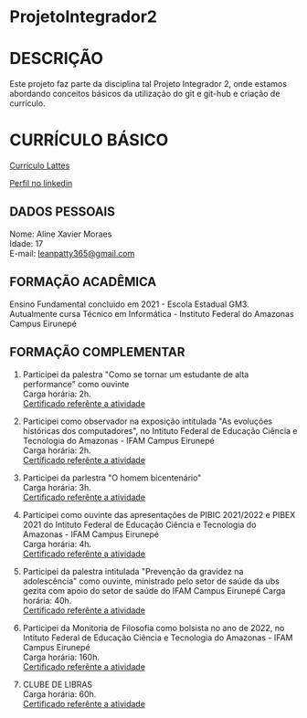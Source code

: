 # ProjetoIntegrador2


# DESCRIÇÃO

Este projeto faz parte da disciplina tal Projeto Integrador 2, onde estamos abordando conceitos básicos da utilização do git e git-hub e criação de currículo.

# CURRÍCULO BÁSICO

[Currículo Lattes](https://lattes.cnpq.br/9806628996695773)

[Perfil no linkedin](www.linkedin.com/in/aline-xavier-9047b7317)

## DADOS PESSOAIS

Nome: Aline Xavier Moraes\
Idade: 17\
E-mail: leanpatty365@gmail.com

## FORMAÇÃO ACADÊMICA

Ensino Fundamental concluido em 2021 - Escola Estadual GM3.\
Autualmente cursa Técnico em Informática - Instituto Federal do Amazonas Campus Eirunepé

## FORMAÇÃO COMPLEMENTAR

1. Participei da palestra "Como se tornar um estudante de alta performance" como ouvinte\
Carga horária: 2h.\
[Certificado referênte a atividade](c4.pdf)

3. Participei como observador na exposição intitulada "As evoluções históricas dos computadores", no Intituto Federal de Educação Ciência e Tecnologia do Amazonas - IFAM Campus Eirunepé\
Carga horária: 2h.\
[Certificado referênte a atividade](c6.pdf)

4. Participei da parlestra "O homem bicentenário"\
Carga horária: 3h.\
[Certificado referênte a atividade](c7.pdf)

6.  Participei como ouvinte das apresentações de PIBIC 2021/2022 e PIBEX 2021 do Intituto Federal de Educação Ciência e Tecnologia do Amazonas - IFAM Campus Eirunepé\
Carga horária: 4h.\
[Certificado referênte a atividade](c5.pdf)

8. Participei da palestra intitulada "Prevenção da gravidez na adolescência" como ouvinte, ministrado
pelo setor de saúde da ubs gezita com apoio do setor de saúde do IFAM Campus Eirunepé
Carga horária: 40h.\
[Certificado referênte a atividade](c1.pdf)

10. Participei da Monitoria de Filosofia como bolsista no ano de 2022, no Intituto Federal de Educação Ciência e Tecnologia do Amazonas - IFAM Campus Eirunepé\
Carga horária: 160h.\
[Certificado referênte a atividade](c3.pdf)

12. CLUBE DE LIBRAS\
Carga horária: 60h.\
[Certificado referênte a atividade](c2.pdf)



